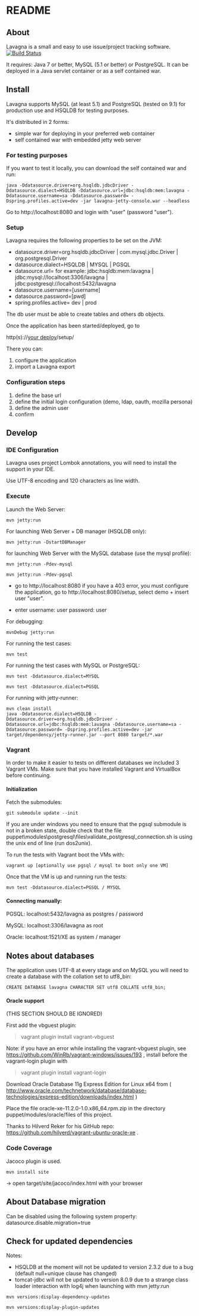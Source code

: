 README
======

## About ##

Lavagna is a small and easy to use issue/project tracking software. [![Build Status](https://travis-ci.org/digitalfondue/lavagna.png?branch=master)](https://travis-ci.org/digitalfondue/lavagna)

It requires: Java 7 or better, MySQL (5.1 or better) or PostgreSQL. It can be deployed in a Java servlet container or as a self contained war.


## Install ##

Lavagna supports MySQL (at least 5.1) and PostgreSQL (tested on 9.1) for production use and HSQLDB for testing purposes.

It's distributed in 2 forms:

 - simple war for deploying in your preferred web container
 - self contained war with embedded jetty web server

### For testing purposes ###

If you want to test it locally, you can download the self contained war and run:

```
java -Ddatasource.driver=org.hsqldb.jdbcDriver -Ddatasource.dialect=HSQLDB -Ddatasource.url=jdbc:hsqldb:mem:lavagna -Ddatasource.username=sa -Ddatasource.password= -Dspring.profiles.active=dev -jar lavagna-jetty-console.war --headless
```

Go to http://localhost:8080 and login with "user" (password "user").

### Setup ###

Lavagna requires the following properties to be set on the JVM:

 - datasource.driver=org.hsqldb.jdbcDriver | com.mysql.jdbc.Driver | org.postgresql.Driver
 - datasource.dialect=HSQLDB | MYSQL | PGSQL
 - datasource.url= for example: jdbc:hsqldb:mem:lavagna | jdbc:mysql://localhost:3306/lavagna | jdbc:postgresql://localhost:5432/lavagna
 - datasource.username=[username]
 - datasource.password=[pwd]
 - spring.profiles.active= dev | prod

The db user must be able to create tables and others db objects.

Once the application has been started/deployed, go to

http(s)://[your deploy](:port)/setup/

There you can:

1. configure the application
2. import a Lavagna export

### Configuration steps ###

1. define the base url
2. define the initial login configuration (demo, ldap, oauth, mozilla persona)
3. define the admin user
4. confirm


## Develop ##

### IDE Configuration ###

Lavagna uses project Lombok annotations, you will need to install the support in your IDE.

Use UTF-8 encoding and 120 characters as line width.


### Execute ###

Launch the Web Server:

```
mvn jetty:run
```

For launching Web Server + DB manager (HSQLDB only):

```
mvn jetty:run -DstartDBManager
```

for launching Web Server with the MySQL database (use the mysql profile):

```
mvn jetty:run -Pdev-mysql
```
```
mvn jetty:run -Pdev-pgsql
```
- go to http://localhost:8080
  if you have a 403 error, you must configure the application,
  go to http://localhost:8080/setup, select demo + insert user "user".

- enter
	username: user
	password: user

For debugging:

```
mvnDebug jetty:run
```

For running the test cases:

```
mvn test
```

For running the test cases with MySQL or PostgreSQL:

```
mvn test -Ddatasource.dialect=MYSQL
```
```
mvn test -Ddatasource.dialect=PGSQL
```

For running with jetty-runner:

```
mvn clean install
java -Ddatasource.dialect=HSQLDB -Ddatasource.driver=org.hsqldb.jdbcDriver -Ddatasource.url=jdbc:hsqldb:mem:lavagna -Ddatasource.username=sa -Ddatasource.password= -Dspring.profiles.active=dev -jar target/dependency/jetty-runner.jar --port 8080 target/*.war
```

### Vagrant ###

In order to make it easier to tests on different databases we included 3 Vagrant VMs.
Make sure that you have installed Vagrant and VirtualBox before continuing.

#### Initialization ####

Fetch the submodules:

```
git submodule update --init
```

If you are under windows you need to ensure that the pgsql submodule is not in a broken state,
double check that the file puppet\modules\postgresql\files\validate_postgresql_connection.sh is using the
unix end of line (run dos2unix).

To run the tests with Vagrant boot the VMs with:

```
vagrant up [optionally use pgsql / mysql to boot only one VM]
```

Once that the VM is up and running run the tests:

```
mvn test -Ddatasource.dialect=PGSQL / MYSQL
```


#### Connecting manually: ####

PGSQL: localhost:5432/lavagna as postgres / password

MySQL: localhost:3306/lavagna as root

Oracle: localhost:1521/XE as system / manager

## Notes about databases ##

The application uses UTF-8 at every stage and on MySQL you will need to create a database with the collation set to utf8_bin:

```
CREATE DATABASE lavagna CHARACTER SET utf8 COLLATE utf8_bin;
```


#### Oracle support ####

(THIS SECTION SHOULD BE IGNORED)

First add the vbguest plugin:

> vagrant plugin install vagrant-vbguest

Note: if you have an error while installing the vagrant-vbguest plugin, see https://github.com/WinRb/vagrant-windows/issues/193 , install before the vagrant-login plugin with

> vagrant plugin install vagrant-login


Download Oracle Database 11g Express Edition for Linux x64 from ( http://www.oracle.com/technetwork/database/database-technologies/express-edition/downloads/index.html )

Place the file oracle-xe-11.2.0-1.0.x86_64.rpm.zip in the directory puppet/modules/oracle/files of this project.

Thanks to Hilverd Reker for his GitHub repo: https://github.com/hilverd/vagrant-ubuntu-oracle-xe .



### Code Coverage ###

Jacoco plugin is used.

```
mvn install site
```

-> open target/site/jacoco/index.html with your browser


## About Database migration ##

Can be disabled using the following system property: datasource.disable.migration=true


## Check for updated dependencies ##

Notes:

- HSQLDB at the moment will not be updated to version 2.3.2 due to a bug
  (default null+unique clause has changed)
- tomcat-jdbc will not be updated to version 8.0.9 due to a strange
  class loader interaction with log4j when launching with mvn jetty:run

```
mvn versions:display-dependency-updates
```
```
mvn versions:display-plugin-updates
```
